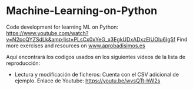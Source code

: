 # Machine-Learning-on-Python
Code development for learning ML on Python: https://www.youtube.com/watch?v=N2pcQYZSdLk&amp;list=PLsCx0xYeG_x3EgkUDxADxzEIUOIu6Ig5f Find more exercises and resources on www.aprobadisimos.es

Aquí encontrará los codigos usados en los siguientes vídeos de la lista de reproducción:
- Lectura y modificación de ficheros: Cuenta con el CSV adicional de ejemplo. Enlace de Youtube: https://youtu.be/wvsQTt-hW2s
